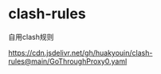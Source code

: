# clash-rules
自用clash规则


https://cdn.jsdelivr.net/gh/huakyouin/clash-rules@main/GoThroughProxy0.yaml
